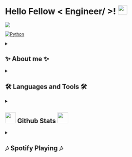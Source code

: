 # Hello Fellow < Engineer/ >! <img src = "https://raw.githubusercontent.com/MartinHeinz/MartinHeinz/master/wave.gif" width = 30px> 
<p>
  <a href="https://github.com/DenverCoder1/readme-typing-svg">
    <img src="https://readme-typing-svg.herokuapp.com?&font=IBM+Plex+Sans&color=abcdef&size=20&lines=Hi,+I'm+Maciek👋+I'm+a+Data+Scientist;Welcome+to+my+GitHub+Profile!;" />
  </a>
</p>
<p>
<a href="https://www.linkedin.com/in/m--malecki/" target="_blank">
  <img alt="Python" src="https://img.shields.io/badge/linkedin-%230077B5.svg?style=for-the-badge&logo=linkedin&logoColor=white">
</a> 
</p>

<!--   [![Gmail](https://img.shields.io/badge/Gmail-D14836?style=for-the-badge&logo=gmail&logoColor=white)]
    [![Discord](https://img.shields.io/badge/%3CServer%3E-%237289DA.svg?style=for-the-badge&logo=discord&logoColor=white)] -->
<details> <summary><h2> ✨ About me ✨ </h2></summary> 

I am a mathematician with a passion for programming and implementing AI-based solutions into everyday life. My work experience consists of working for a year and a half as  Data Scientist and creating projects based on Python programming language for over five years. I am seeking a job for which my current skills will be useful and through which I will be able to further develop in the field of artificial intelligence.

</details>  
  
<details> <summary><h2> 🛠️ Languages and Tools 🛠️ </h2></summary> 
<!-- 
<a target="_blank">
  <img alt="" src="">
</a>  
-->
  
#### Programing Languages:
  
<p>
  <a>
    <img alt="Python" src="https://img.shields.io/badge/python-3670A0?style=for-the-badge&logo=python&logoColor=ffdd54">
  </a> 
  <a>
    <img alt="R" src="https://img.shields.io/badge/r-%23276DC3.svg?style=for-the-badge&logo=r&logoColor=white">
  </a> 
  <a href="https://learn.microsoft.com/en-us/sql/ssms/download-sql-server-management-studio-ssms?view=sql-server-ver16" target="_blank">
    <img alt="MS SQL" src="https://img.shields.io/badge/Microsoft%20SQL%20Sever-CC2927?style=for-the-badge&logo=microsoft%20sql%20server&logoColor=white">
  </a>
  <a>
    <img alt="Git" src="https://img.shields.io/badge/git-%23F05033.svg?style=for-the-badge&logo=git&logoColor=white">
  </a>  
  <a>
    <img alt="LaTeX" src="https://img.shields.io/badge/latex-%23008080.svg?style=for-the-badge&logo=latex&logoColor=white">
  </a>  
  <a href="https://www.docker.com/">
    <img alt="Docker" src="https://img.shields.io/badge/Docker-2CA5E0?style=for-the-badge&logo=docker&logoColor=white">
  </a>
</p>

#### Machine Learning & Deep Learning:
  
<p>
  <a target="_blank">
    <img alt="PyTorch" src="https://img.shields.io/badge/PyTorch-%23EE4C2C.svg?style=for-the-badge&logo=PyTorch&logoColor=white">
  </a> 
  <a target="_blank">
    <img alt="TensorFlow" src="https://img.shields.io/badge/TensorFlow-%23FF6F00.svg?style=for-the-badge&logo=TensorFlow&logoColor=white">
  </a>  
  <a href="https://scikit-learn.org/" target="_blank">
    <img alt="Scikit" src="https://img.shields.io/badge/scikit_learn-F7931E?style=for-the-badge&logo=scikit-learn&logoColor=white">
  </a>
  <a href="https://opencv.org/" target="_blank">
    <img alt="OpenCV" src="https://img.shields.io/badge/OpenCV-27338e?style=for-the-badge&logo=OpenCV&logoColor=white">
  </a>
  <a target="_blank">
    <img alt="MLFlow" src="https://img.shields.io/badge/mlflow-%23d9ead3.svg?style=for-the-badge&logo=numpy&logoColor=blue">
  </a>  
  <a target="_blank">
    <img alt="DVC" src="https://img.shields.io/badge/dvc-13ADC7.svg?style=for-the-badge&logo=DVC&logoColor=white">
  </a> 
</p>  

  
#### Data Analysis/Manipulation:
<a href="https://numpy.org/" target="_blank">
    <img alt="Numpy" src="https://img.shields.io/badge/Numpy-777BB4?style=for-the-badge&logo=numpy&logoColor=white">
  </a>

   <a href="https://pandas.pydata.org/" target="_blank">
    <img alt="Pandas" src="https://img.shields.io/badge/Pandas-2C2D72?style=for-the-badge&logo=pandas&logoColor=white">
  </a>
  
#### Visualisations & Reporting:
<p>
  <a href="https://plotly.com/" target="_blank">
    <img alt="Plotly" src="https://img.shields.io/badge/Plotly-3F4F75?style=for-the-badge&logo=plotly&logoColor=white">
  </a>
  <a target="_blank">
    <img alt="GGplot" src="https://img.shields.io/badge/ggplot-%23d9ead3.svg?style=for-the-badge&logo=Chart.js&logoColor=blue">
  </a>  
  <a target="_blank">
    <img alt="Matplotlib" src="https://img.shields.io/badge/Matplotlib-40228c.svg?style=for-the-badge&logo=LineageOS&logoColor=white">
  </a>  
  <a target="_blank">
    <img alt="Microsoft Office" src="https://img.shields.io/badge/Microsoft_Office-D83B01?style=for-the-badge&logo=microsoft-office&logoColor=white">
  </a>    
</p>
  
#### App & Dash:
<p>
  <a href="https://streamlit.io/" target="_blank">
    <img alt="Streamlit" src="https://img.shields.io/badge/Streamlit-FF4B4B?style=for-the-badge&logo=Streamlit&logoColor=white">
  </a>
  <a href="https://www.heroku.com/">
    <img alt="Heroku" src="https://img.shields.io/badge/Heroku-430098?style=for-the-badge&logo=heroku&logoColor=white">
  </a>
  <a target="_blank">
    <img alt="Vercel" src="https://img.shields.io/badge/vercel-%23000000.svg?style=for-the-badge&logo=vercel&logoColor=white">
  </a>    
</p>
  
#### Tools:
<p>
  <a href="https://jupyter.org/" target="_blank">
    <img alt="Jupyter" src="https://img.shields.io/badge/Jupyter-F37626.svg?&style=for-the-badge&logo=Jupyter&logoColor=white">
  </a>
  <a target="_blank">
    <img alt="Visual Studio Code" src="https://img.shields.io/badge/Visual%20Studio%20Code-0078d7.svg?style=for-the-badge&logo=visual-studio-code&logoColor=white">
  </a>   
  <a target="_blank">
    <img alt="Anaconda" src="https://img.shields.io/badge/Anaconda-%2344A833.svg?style=for-the-badge&logo=anaconda&logoColor=white">
  </a>  
  <a target="_blank">
    <img alt="Jira" src="https://img.shields.io/badge/jira-%230A0FFF.svg?style=for-the-badge&logo=jira&logoColor=white">
  </a>    
</p>

####  Operating Systems:
<p> 
  <a target="_blank">
    <img alt="Windows" src="https://img.shields.io/badge/Windows-0078D6?style=for-the-badge&logo=windows&logoColor=white">
  </a>  
  <a target="_blank">
    <img alt="Ubuntu" src="https://img.shields.io/badge/Ubuntu-E95420?style=for-the-badge&logo=ubuntu&logoColor=white">
  </a>  
</p>
  
</details> 
  



<!-- <div style="display: inline_block"><br>
  <img align="center" alt="Rafa-Python" height="50" width="40" src="https://raw.githubusercontent.com/devicons/devicon/master/icons/python/python-original.svg">
  <img align="center" alt="Rafa-R" height="50" width="40" src="https://raw.githubusercontent.com/devicons/devicon/master/icons/r/r-original.svg">
  <img align="center" alt="Rafa-Latex" height="50" width="40" src="https://raw.githubusercontent.com/devicons/devicon/master/icons/latex/latex-original.svg">
  <img align="center" alt="Rafa-Pytorch" height="50" width="40" src="https://raw.githubusercontent.com/devicons/devicon/master/icons/pytorch/pytorch-original-wordmark.svg">
  <img align="center" alt="Rafa-vscode" height="50" width="40" src="https://raw.githubusercontent.com/devicons/devicon/master/icons/vscode/vscode-original.svg">
  <img align="center" alt="Rafa-Jupyter" height="50" width="40" src="https://raw.githubusercontent.com/devicons/devicon/master/icons/jupyter/jupyter-original-wordmark.svg">
  <img align="center" alt="Rafa-Windows" height="50" width="40" src="https://raw.githubusercontent.com/devicons/devicon/master/icons/windows8/windows8-original.svg">
  <img align="center" alt="Rafa-Ubuntu" height="50" width="40" src="https://raw.githubusercontent.com/devicons/devicon/master/icons/ubuntu/ubuntu-plain.svg">
</div> -->
<details> <summary>
<h2> <img src = "https://i.pinimg.com/originals/65/c4/f4/65c4f452571be1261e9c623f7da488ac.gif" width = 35px> Github Stats <img src = "https://i.pinimg.com/originals/65/c4/f4/65c4f452571be1261e9c623f7da488ac.gif" width = 35px> </h2></summary>
  <br/>
  <p align="center">
    <a>
    <img height="200em" src="https://github-readme-stats.vercel.app/api?username=Krukrukk&show_icons=true&theme=dracula"/>
    </a>  
  </p>
  <p align="center">
    <a>
      <img height="200em" src="https://github-readme-stats.vercel.app/api/top-langs/?username=Krukrukk&layout=compact&theme=dracula"/>
    </a>
  </p>
  <p align="center">  
    <a href="https://github.com/Krukrukk" target="_blank">
      <img alt="Visits" src="https://komarev.com/ghpvc/?username=Krukrukk&logo=GitHub&label=github%20visits&color=336699&logoColor=white&style=flat-square">
    </a>
  </p>
</details>

<!-- <details>   #TODO - convert private project to public
  <summary> <h2> 🌟 Popular Projects 🌟  </h2> </summary>
  <a href="https://github.com/Krukrukk/{name_of_project}">
  <img align="center" src="https://github-readme-stats.anuraghazra1.vercel.app/api/pin/?username=Krukrukk&repo={name_of_project}&theme=dracula" />
</a> 
</details>  -->


<details> 
  <summary> <h2> 🎶 Spotify Playing 🎶 </h2> </summary>
<table width="100%"> 
 <tr>
  <td width="50%">
    
  &nbsp; <br>  [![Spotify](https://novatorem-krukrukk.vercel.app/api/spotify?background_color=0d1117&border_color=ffffff)](https://open.spotify.com/user/76098cfc0e8d4d858d7acd96e75641a0)
</td>
  <td width="50%">
    <p align="center">   
      If you are comfortable with music on your ears and and you like fantasy music then I recommend you my playlist:
    </p> 
    <br>
    <p align="center"> 
      <a href="https://open.spotify.com/playlist/17yld6VQsHhGj7I214kei1" target="_blank">
        <img alt="Windows" src="https://img.shields.io/badge/Spotify_Playlist_'RPG_Ambiance_Fantasy_🌳_⚔️'-1DB954?style=for-the-badge&logo=Spotify&logoColor=white">
      </a>  
</table>

</details> 


